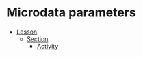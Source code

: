 # Microdata parameters

- [Lesson](docs/lesson.md)  
  - [Section](docs/section.md)
    - [Activity](docs/activity.md)
 



